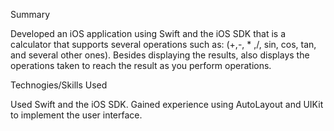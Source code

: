 Summary

Developed an iOS application using Swift and the iOS SDK that is a calculator that supports several operations such as: (+,-, * ,/, sin, cos, tan, and several other ones). Besides displaying the results, also displays the operations taken to reach the result as you perform operations.

Technogies/Skills Used

Used Swift and the iOS SDK. Gained experience using AutoLayout and UIKit to implement the user interface.
